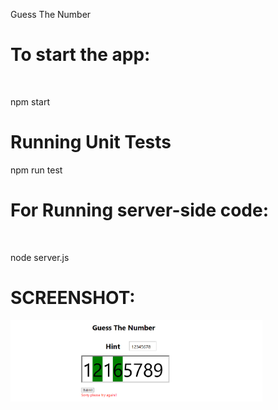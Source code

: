 Guess The Number

<h1>To start the app:</h1><br/>
<p>npm start</p>

<h1> Running Unit Tests </h1>
<p>npm run test</p>

<h1> For Running server-side code:</h1>
<br/>
<p>node server.js</p>

<h1>SCREENSHOT:</h1>
<p>
    <img src="./Screenshot%202020-12-20%20190100.png" width="80%" height="80%" />
</p>
